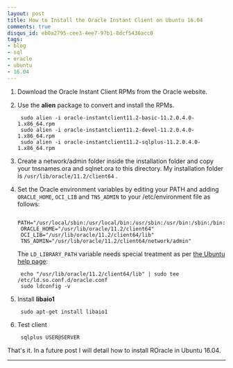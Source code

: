 ```yaml
---
layout: post
title: How to Install the Oracle Instant Client on Ubuntu 16.04
comments: true
disqus_id: eb0a2795-cee3-4ee7-97b1-8dcf5436acc0
tags:
- blog
- sql
- oracle
- ubuntu
- 16.04
---
```


1. Download the Oracle Instant Client RPMs from the Oracle website.

2. Use the **alien** package to convert and install the RPMs.

        sudo alien -i oracle-instantclient11.2-basic-11.2.0.4.0-1.x86_64.rpm
        sudo alien -i oracle-instantclient11.2-devel-11.2.0.4.0-1.x86_64.rpm
        sudo alien -i oracle-instantclient11.2-sqlplus-11.2.0.4.0-1.x86_64.rpm

3. Create a network/admin folder inside the installation folder and copy your tnsnames.ora and sqlnet.ora to this directory.  My installation folder is `/usr/lib/oracle/11.2/client64` .

4. Set the Oracle environment variables by editing your PATH and adding `ORACLE_HOME`, `OCI_LIB` and `TNS_ADMIN` to your /etc/environment file as follows:

        PATH="/usr/local/sbin:/usr/local/bin:/usr/sbin:/usr/bin:/sbin:/bin:/usr/games:/usr/local/games:/usr/lib/oracle/11.2/client64/bin"
        ORACLE_HOME="/usr/lib/oracle/11.2/client64"
        OCI_LIB="/usr/lib/oracle/11.2/client64/lib"
        TNS_ADMIN="/usr/lib/oracle/11.2/client64/network/admin"

    The `LD_LIBRARY_PATH` variable needs special treatment as per [the Ubuntu help page](https://help.ubuntu.com/community/EnvironmentVariables):

        echo "/usr/lib/oracle/11.2/client64/lib" | sudo tee /etc/ld.so.conf.d/oracle.conf
        sudo ldconfig -v

5. Install **libaio1**

        sudo apt-get install libaio1

6. Test client

        sqlplus USER@SERVER

That's it.  In a future post I will detail how to install ROracle in Ubuntu 16.04.

---
